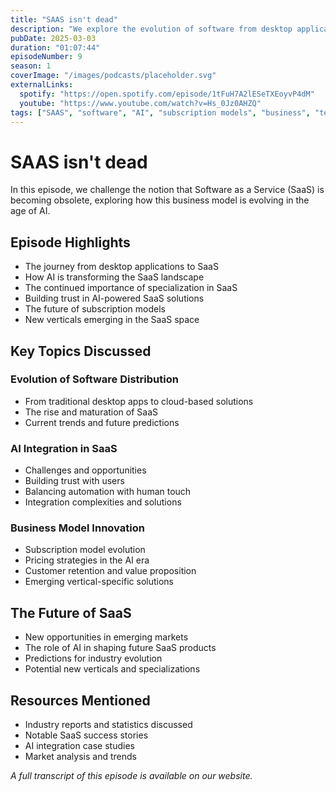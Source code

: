 ```yaml
---
title: "SAAS isn't dead"
description: "We explore the evolution of software from desktop applications to SaaS, the impact of AI on this transition, and the importance of specialisation in SaaS solutions. James & Prass discuss the role of subscription models, the complexities of integrating AI, and the need for trust in AI systems."
pubDate: 2025-03-03
duration: "01:07:44"
episodeNumber: 9
season: 1
coverImage: "/images/podcasts/placeholder.svg"
externalLinks:
  spotify: "https://open.spotify.com/episode/1tFuH7A2lESeTXEoyvP4dM"
  youtube: "https://www.youtube.com/watch?v=Hs_0Jz0AHZQ"
tags: ["SAAS", "software", "AI", "subscription models", "business", "technology"]
---
```


# SAAS isn't dead

In this episode, we challenge the notion that Software as a Service (SaaS) is becoming obsolete, exploring how this business model is evolving in the age of AI.

## Episode Highlights

- The journey from desktop applications to SaaS
- How AI is transforming the SaaS landscape
- The continued importance of specialization in SaaS
- Building trust in AI-powered SaaS solutions
- The future of subscription models
- New verticals emerging in the SaaS space

## Key Topics Discussed

### Evolution of Software Distribution
- From traditional desktop apps to cloud-based solutions
- The rise and maturation of SaaS
- Current trends and future predictions

### AI Integration in SaaS
- Challenges and opportunities
- Building trust with users
- Balancing automation with human touch
- Integration complexities and solutions

### Business Model Innovation
- Subscription model evolution
- Pricing strategies in the AI era
- Customer retention and value proposition
- Emerging vertical-specific solutions

## The Future of SaaS
- New opportunities in emerging markets
- The role of AI in shaping future SaaS products
- Predictions for industry evolution
- Potential new verticals and specializations

## Resources Mentioned

- Industry reports and statistics discussed
- Notable SaaS success stories
- AI integration case studies
- Market analysis and trends

*A full transcript of this episode is available on our website.* 